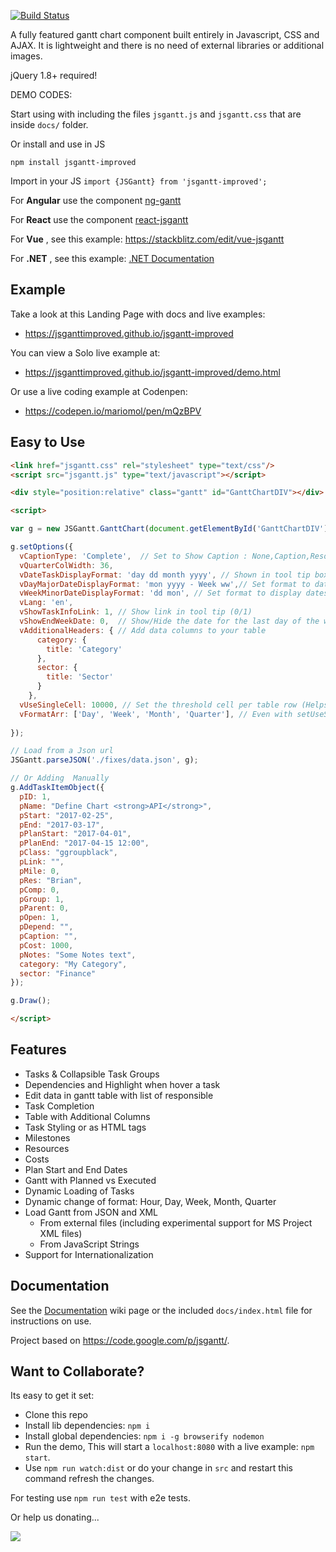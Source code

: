 [![Build Status](https://travis-ci.com/jsGanttImproved/jsgantt-improved.svg?branch=master)](https://travis-ci.com/jsGanttImproved/jsgantt-improved)


A fully featured gantt chart component built entirely in Javascript, CSS and AJAX. It is lightweight and there is no need of external libraries or additional images. 

jQuery 1.8+ required!

DEMO CODES:




Start using with including the files `jsgantt.js` and `jsgantt.css` that are inside `docs/` folder.

Or install and use in JS 

`npm install jsgantt-improved`

Import in your JS `import {JSGantt} from 'jsgantt-improved';`

For **Angular** use the component [ng-gantt](https://github.com/jsGanttImproved/ng-gantt) 

For **React** use the component [react-jsgantt](https://github.com/jsGanttImproved/react-jsgantt) 


For **Vue** , see this example: https://stackblitz.com/edit/vue-jsgantt


For **.NET** , see this example: [.NET Documentation](./docs/DotNet.md)


## Example

Take a look at this Landing Page with docs and live examples:

* https://jsganttimproved.github.io/jsgantt-improved

You can view a Solo live example at:

* https://jsganttimproved.github.io/jsgantt-improved/demo.html

Or use a live coding example at Codenpen:

* https://codepen.io/mariomol/pen/mQzBPV


## Easy to Use

```html
<link href="jsgantt.css" rel="stylesheet" type="text/css"/>
<script src="jsgantt.js" type="text/javascript"></script>

<div style="position:relative" class="gantt" id="GanttChartDIV"></div>

<script>

var g = new JSGantt.GanttChart(document.getElementById('GanttChartDIV'), 'day');

g.setOptions({
  vCaptionType: 'Complete',  // Set to Show Caption : None,Caption,Resource,Duration,Complete,     
  vQuarterColWidth: 36,
  vDateTaskDisplayFormat: 'day dd month yyyy', // Shown in tool tip box
  vDayMajorDateDisplayFormat: 'mon yyyy - Week ww',// Set format to dates in the "Major" header of the "Day" view
  vWeekMinorDateDisplayFormat: 'dd mon', // Set format to display dates in the "Minor" header of the "Week" view
  vLang: 'en',
  vShowTaskInfoLink: 1, // Show link in tool tip (0/1)
  vShowEndWeekDate: 0,  // Show/Hide the date for the last day of the week in header for daily
  vAdditionalHeaders: { // Add data columns to your table
      category: {
        title: 'Category'
      },
      sector: {
        title: 'Sector'
      }
    },
  vUseSingleCell: 10000, // Set the threshold cell per table row (Helps performance for large data.
  vFormatArr: ['Day', 'Week', 'Month', 'Quarter'], // Even with setUseSingleCell using Hour format on such a large chart can cause issues in some browsers,
  
});

// Load from a Json url
JSGantt.parseJSON('./fixes/data.json', g);

// Or Adding  Manually
g.AddTaskItemObject({
  pID: 1,
  pName: "Define Chart <strong>API</strong>",
  pStart: "2017-02-25",
  pEnd: "2017-03-17",
  pPlanStart: "2017-04-01",
  pPlanEnd: "2017-04-15 12:00",
  pClass: "ggroupblack",
  pLink: "",
  pMile: 0,
  pRes: "Brian",
  pComp: 0,
  pGroup: 1,
  pParent: 0,
  pOpen: 1,
  pDepend: "",
  pCaption: "",
  pCost: 1000,
  pNotes: "Some Notes text",
  category: "My Category",
  sector: "Finance"
});

g.Draw();

</script>
```

## Features

  * Tasks & Collapsible Task Groups
  * Dependencies and Highlight when hover a task
  * Edit data in gantt table with list of responsible
  * Task Completion
  * Table with Additional Columns
  * Task Styling or as HTML tags
  * Milestones
  * Resources
  * Costs
  * Plan Start and End Dates
  * Gantt with Planned vs Executed
  * Dynamic Loading of Tasks
  * Dynamic change of format: Hour, Day, Week, Month, Quarter
  * Load Gantt from JSON and XML
    * From external files (including experimental support for MS Project XML files)
    * From JavaScript Strings
  * Support for Internationalization 

## Documentation

See the [Documentation](./Documentation.md) wiki page or the included ``docs/index.html`` file for instructions on use.

Project based on https://code.google.com/p/jsgantt/.


## Want to Collaborate?

Its easy to get it set:

* Clone this repo
* Install lib dependencies: `npm i` 
* Install global dependencies: `npm i -g browserify nodemon` 
* Run the demo, This will start a `localhost:8080` with a live  example:  `npm start`. 
* Use `npm run watch:dist` or do your change in `src` and restart this command refresh the changes.

For testing use `npm run test` with e2e tests.

Or help us donating...

[![](https://www.paypalobjects.com/en_US/i/btn/btn_donateCC_LG.gif)](https://www.paypal.com/cgi-bin/webscr?cmd=_s-xclick&hosted_button_id=S7B43P63C5QEN)


